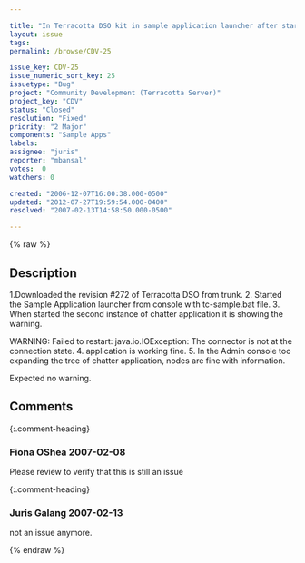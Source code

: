 ```yaml
---

title: "In Terracotta DSO kit in sample application launcher after starting the second instance of chatteer application it is showing the warning java.io.IOException"
layout: issue
tags: 
permalink: /browse/CDV-25

issue_key: CDV-25
issue_numeric_sort_key: 25
issuetype: "Bug"
project: "Community Development (Terracotta Server)"
project_key: "CDV"
status: "Closed"
resolution: "Fixed"
priority: "2 Major"
components: "Sample Apps"
labels: 
assignee: "juris"
reporter: "mbansal"
votes:  0
watchers: 0

created: "2006-12-07T16:00:38.000-0500"
updated: "2012-07-27T19:59:54.000-0400"
resolved: "2007-02-13T14:58:50.000-0500"

---
```




{% raw %}



## Description

<div markdown="1" class="description">

1.Downloaded the revision #272 of Terracotta DSO from trunk.
2. Started the Sample Application launcher from console with tc-sample.bat file.
3. When started the second instance of chatter application it is showing the warning.

WARNING: Failed to restart: java.io.IOException: The connector is not at the connection state.
4. application is working fine.
5. In the Admin console too expanding the tree of chatter application, nodes are fine with information.

Expected no warning.


</div>

## Comments


{:.comment-heading}
### **Fiona OShea** <span class="date">2007-02-08</span>

<div markdown="1" class="comment">

Please review to verify that this is still an issue

</div>


{:.comment-heading}
### **Juris Galang** <span class="date">2007-02-13</span>

<div markdown="1" class="comment">

not an issue anymore.

</div>



{% endraw %}
